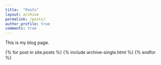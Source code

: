 ```yaml
---
title:  "Posts"
layout: archive
permalink: /posts/
author_profile: true
comments: true
---
```


This is my blog page.

{% for post in site.posts %}
    {% include archive-single.html %}
{% endfor %}